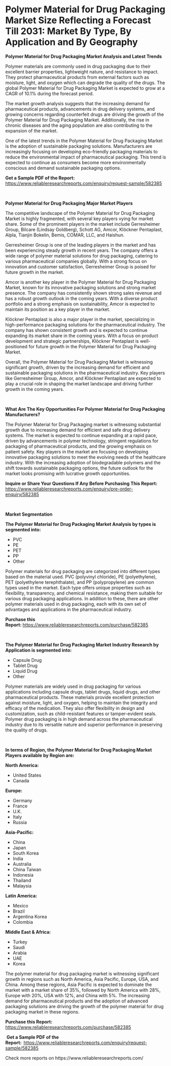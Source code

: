 <p><h1>Polymer Material for Drug Packaging Market Size Reflecting a Forecast Till 2031: Market By Type, By Application and By Geography</h1></p><p><strong>Polymer Material for Drug Packaging Market Analysis and Latest Trends</strong></p>
<p><p>Polymer materials are commonly used in drug packaging due to their excellent barrier properties, lightweight nature, and resistance to impact. They protect pharmaceutical products from external factors such as moisture, light, and oxygen which can degrade the quality of the drugs. The global Polymer Material for Drug Packaging Market is expected to grow at a CAGR of 10.1% during the forecast period.</p><p>The market growth analysis suggests that the increasing demand for pharmaceutical products, advancements in drug delivery systems, and growing concerns regarding counterfeit drugs are driving the growth of the Polymer Material for Drug Packaging Market. Additionally, the rise in chronic diseases and the aging population are also contributing to the expansion of the market.</p><p>One of the latest trends in the Polymer Material for Drug Packaging Market is the adoption of sustainable packaging solutions. Manufacturers are increasingly focusing on developing eco-friendly packaging materials to reduce the environmental impact of pharmaceutical packaging. This trend is expected to continue as consumers become more environmentally conscious and demand sustainable packaging options.</p></p>
<p><strong>Get a Sample PDF of the Report:&nbsp;</strong> <a href="https://www.reliableresearchreports.com/enquiry/request-sample/582385">https://www.reliableresearchreports.com/enquiry/request-sample/582385</a></p>
<p>&nbsp;</p>
<p><strong>Polymer Material for Drug Packaging Major Market Players</strong></p>
<p><p>The competitive landscape of the Polymer Material for Drug Packaging Market is highly fragmented, with several key players vying for market share. Some of the prominent players in the market include Gerresheimer Group, Bilcare (Lindsay Goldberg), Schott AG, Amcor, Klöckner Pentaplast, Alpla, Tianjin Bokelin, Bemis, COMAR, LLC, and Haishun.</p><p>Gerresheimer Group is one of the leading players in the market and has been experiencing steady growth in recent years. The company offers a wide range of polymer material solutions for drug packaging, catering to various pharmaceutical companies globally. With a strong focus on innovation and customer satisfaction, Gerresheimer Group is poised for future growth in the market.</p><p>Amcor is another key player in the Polymer Material for Drug Packaging Market, known for its innovative packaging solutions and strong market presence. The company has consistently shown strong sales revenue and has a robust growth outlook in the coming years. With a diverse product portfolio and a strong emphasis on sustainability, Amcor is expected to maintain its position as a key player in the market.</p><p>Klöckner Pentaplast is also a major player in the market, specializing in high-performance packaging solutions for the pharmaceutical industry. The company has shown consistent growth and is expected to continue expanding its market share in the coming years. With a focus on product development and strategic partnerships, Klöckner Pentaplast is well-positioned for future growth in the Polymer Material for Drug Packaging Market.</p><p>Overall, the Polymer Material for Drug Packaging Market is witnessing significant growth, driven by the increasing demand for efficient and sustainable packaging solutions in the pharmaceutical industry. Key players like Gerresheimer Group, Amcor, and Klöckner Pentaplast are expected to play a crucial role in shaping the market landscape and driving further growth in the coming years.</p></p>
<p>&nbsp;</p>
<p><strong>What Are The Key Opportunities For Polymer Material for Drug Packaging Manufacturers?</strong></p>
<p><p>The Polymer Material for Drug Packaging market is witnessing substantial growth due to increasing demand for efficient and safe drug delivery systems. The market is expected to continue expanding at a rapid pace, driven by advancements in polymer technology, stringent regulations for packaging of pharmaceutical products, and the growing emphasis on patient safety. Key players in the market are focusing on developing innovative packaging solutions to meet the evolving needs of the healthcare industry. With the increasing adoption of biodegradable polymers and the shift towards sustainable packaging options, the future outlook for the market looks promising with lucrative growth opportunities.</p></p>
<p><strong>Inquire or Share Your Questions If Any Before Purchasing This Report:</strong> <a href="https://www.reliableresearchreports.com/enquiry/pre-order-enquiry/582385">https://www.reliableresearchreports.com/enquiry/pre-order-enquiry/582385</a></p>
<p>&nbsp;</p>
<p><strong>Market Segmentation</strong></p>
<p><strong>The Polymer Material for Drug Packaging Market Analysis by types is segmented into:</strong></p>
<p><ul><li>PVC</li><li>PE</li><li>PET</li><li>PP</li><li>Other</li></ul></p>
<p><p>Polymer materials for drug packaging are categorized into different types based on the material used. PVC (polyvinyl chloride), PE (polyethylene), PET (polyethylene terephthalate), and PP (polypropylene) are common types used in the market. Each type offers unique properties such as flexibility, transparency, and chemical resistance, making them suitable for various drug packaging applications. In addition to these, there are other polymer materials used in drug packaging, each with its own set of advantages and applications in the pharmaceutical industry.</p></p>
<p><strong>Purchase this Report:&nbsp;</strong><a href="https://www.reliableresearchreports.com/purchase/582385">https://www.reliableresearchreports.com/purchase/582385</a></p>
<p>&nbsp;</p>
<p><strong>The Polymer Material for Drug Packaging Market Industry Research by Application is segmented into:</strong></p>
<p><ul><li>Capsule Drug</li><li>Tablet Drug</li><li>Liquid Drug</li><li>Other</li></ul></p>
<p><p>Polymer materials are widely used in drug packaging for various applications including capsule drugs, tablet drugs, liquid drugs, and other pharmaceutical products. These materials provide excellent protection against moisture, light, and oxygen, helping to maintain the integrity and efficacy of the medication. They also offer flexibility in design and customization, such as child-resistant features or tamper-evident seals. Polymer drug packaging is in high demand across the pharmaceutical industry due to its versatile nature and superior performance in preserving the quality of drugs.</p></p>
<p>&nbsp;</p>
<p><strong>In terms of Region, the Polymer Material for Drug Packaging Market Players available by Region are:</strong></p>
<p>
    <p> <strong> North America: </strong>
        <ul>
            <li>United States</li>
            <li>Canada</li>
        </ul>
        </p> 
    <p> <strong> Europe: </strong>
        <ul>
            <li>Germany</li>
            <li>France</li>
            <li>U.K.</li>
            <li>Italy</li>
            <li>Russia</li>
        </ul>
        </p> 
    <p> <strong> Asia-Pacific: </strong>
        <ul>
            <li>China</li>
            <li>Japan</li>
            <li>South Korea</li>
            <li>India</li>
            <li>Australia</li>
            <li>China Taiwan</li>
            <li>Indonesia</li>
            <li>Thailand</li>
            <li>Malaysia</li>
        </ul>
        </p> 
    <p> <strong> Latin America: </strong>
        <ul>
            <li>Mexico</li>
            <li>Brazil</li>
            <li>Argentina Korea</li>
            <li>Colombia</li>
        </ul>
        </p> 
    <p> <strong> Middle East & Africa: </strong>
        <ul>
            <li>Turkey</li>
            <li>Saudi</li>
            <li>Arabia</li>
            <li>UAE</li>
            <li>Korea</li>
        </ul>
    </p>
    </p>
<p><p>The polymer material for drug packaging market is witnessing significant growth in regions such as North America, Asia Pacific, Europe, USA, and China. Among these regions, Asia Pacific is expected to dominate the market with a market share of 35%, followed by North America with 28%, Europe with 20%, USA with 12%, and China with 5%. The increasing demand for pharmaceutical products and the adoption of advanced packaging solutions are driving the growth of the polymer material for drug packaging market in these regions.</p></p>
<p><strong>Purchase this Report: </strong><a href="https://www.reliableresearchreports.com/purchase/582385">https://www.reliableresearchreports.com/purchase/582385</a></p>
<p>&nbsp;<strong>Get a Sample PDF of the Report:&nbsp;&nbsp;</strong><a href="https://www.reliableresearchreports.com/enquiry/request-sample/582385">https://www.reliableresearchreports.com/enquiry/request-sample/582385</a></p>
<p><strong></strong></p>
<p>Check more reports on https://www.reliableresearchreports.com/</p>
